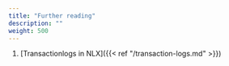 ```yaml
---
title: "Further reading"
description: ""
weight: 500
---
```


1. [Transactionlogs in NLX]({{< ref "/transaction-logs.md" >}})
